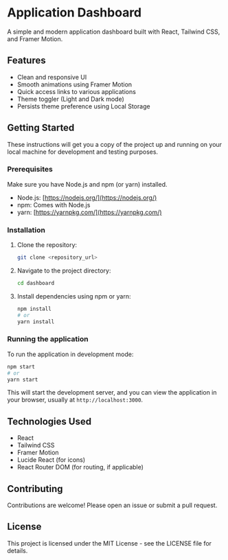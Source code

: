 # Application Dashboard

A simple and modern application dashboard built with React, Tailwind CSS, and Framer Motion.

## Features

*   Clean and responsive UI
*   Smooth animations using Framer Motion
*   Quick access links to various applications
*   Theme toggler (Light and Dark mode)
*   Persists theme preference using Local Storage

## Getting Started

These instructions will get you a copy of the project up and running on your local machine for development and testing purposes.

### Prerequisites

Make sure you have Node.js and npm (or yarn) installed.

*   Node.js: [https://nodejs.org/](https://nodejs.org/)
*   npm: Comes with Node.js
*   yarn: [https://yarnpkg.com/](https://yarnpkg.com/)

### Installation

1.  Clone the repository:

    ```bash
    git clone <repository_url>
    ```

2.  Navigate to the project directory:

    ```bash
    cd dashboard
    ```

3.  Install dependencies using npm or yarn:

    ```bash
    npm install
    # or
    yarn install
    ```

### Running the application

To run the application in development mode:

```bash
npm start
# or
yarn start
```

This will start the development server, and you can view the application in your browser, usually at `http://localhost:3000`.

## Technologies Used

*   React
*   Tailwind CSS
*   Framer Motion
*   Lucide React (for icons)
*   React Router DOM (for routing, if applicable)

## Contributing

Contributions are welcome! Please open an issue or submit a pull request.

## License

This project is licensed under the MIT License - see the LICENSE file for details.
